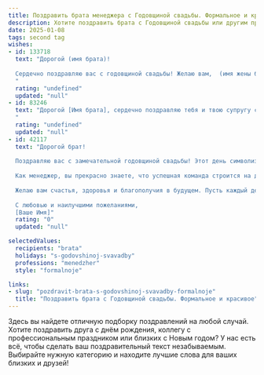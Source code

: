 ```yaml
---
title: Поздравить брата менеджера с Годовщиной свадьбы. Формальное и красивое
description: Хотите поздравить брата с Годовщиной свадьбы или другим праздником? Наш ИИ создаст незабываемое поздравление, а вы обязательно выделитесь среди других.  
date: 2025-01-08
tags: second tag
wishes:
- id: 133718
  text: "Дорогой (имя брата)!
  
  Сердечно поздравляю вас с годовщиной свадьбы! Желаю вам,  (имя жены брата),  крепкой любви, семейного благополучия, взаимопонимания и  процветания. Пусть ваша жизнь будет наполнена радостью,  успехами и  взаимной поддержкой.  Пусть ваша работа, как менеджера, приносит удовлетворение и финансовое благополучие вашей семье. Счастья вам и долгих лет совместной жизни!
  "
  rating: "undefined"
  updated: "null"
- id: 83246
  text: "Дорогой [Имя брата], сердечно поздравляю тебя и твою супругу с годовщиной свадьбы! Желаю вам крепкой любви, семейного благополучия и дальнейшего процветания. Пусть ваша совместная жизнь будет наполнена радостью, взаимопониманием и успехами, как в личной жизни, так и в вашей профессиональной деятельности, ведь ты, как успешный менеджер, умеешь добиваться поставленных целей.  Счастья вам и долгих лет совместной жизни!
  "
  rating: "undefined"
  updated: "null"
- id: 42117
  text: "Дорогой брат!
  
  Поздравляю вас с замечательной годовщиной свадьбы! Этот день символизирует не только прошедший год совместной жизни, но и все те моменты, которые вы смогли создать вместе. Ваша любовь, уважение и взаимопонимание — это залог крепкой семьи и вдохновение для окружающих.
  
  Как менеджер, вы прекрасно знаете, что успешная команда строится на доверии и поддержке. Пусть ваша семья будет той командой, где каждый поддерживает и вдохновляет друг друга на новые достижения.
  
  Желаю вам счастья, здоровья и благополучия в будущем. Пусть каждый день будет наполнен радостью и теплом, а цели, которые вы ставите перед собой, всегда достигаются!
  
  С любовью и наилучшими пожеланиями,
  [Ваше Имя]"
  rating: "0"
  updated: "null"

selectedValues:
  recipients: "brata"
  holidays: "s-godovshinoj-svavadby"
  professions: "menedzher"
  style: "formalnoje"

links:
- slug: "pozdravit-brata-s-godovshinoj-svavadby-formalnoje"
  title: "Поздравить брата с Годовщиной свадьбы. Формальное и красивое"
---
```


Здесь вы найдете отличную подборку поздравлений на любой случай. 
Хотите поздравить друга с днём рождения, коллегу с профессиональным праздником или близких с Новым годом? У нас есть всё, чтобы сделать ваш поздравительный текст незабываемым. Выбирайте нужную категорию и находите лучшие слова для ваших близких и друзей!
